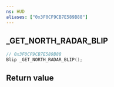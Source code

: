 ```yaml
---
ns: HUD
aliases: ["0x3F0CF9CB7E589B88"]
---
```

## _GET_NORTH_RADAR_BLIP

```c
// 0x3F0CF9CB7E589B88
Blip _GET_NORTH_RADAR_BLIP();
```


## Return value
